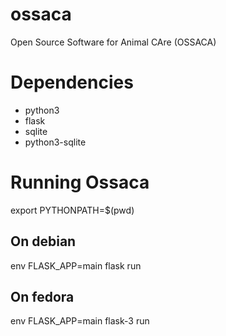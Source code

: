 # ossaca
Open Source Software for Animal CAre (OSSACA)

Dependencies
============
 - python3
 - flask
 - sqlite
 - python3-sqlite



Running Ossaca
==============

export PYTHONPATH=$(pwd)

On debian
---------

env FLASK_APP=main flask run

On fedora
---------

env FLASK_APP=main flask-3 run
